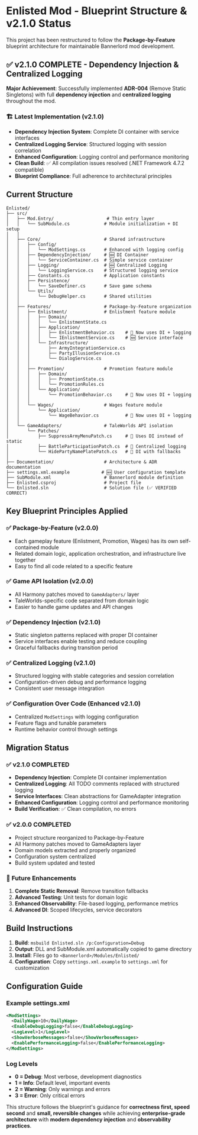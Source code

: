 # Enlisted Mod - Blueprint Structure & v2.1.0 Status

This project has been restructured to follow the **Package-by-Feature** blueprint architecture for maintainable Bannerlord mod development.

## ✅ **v2.1.0 COMPLETE - Dependency Injection & Centralized Logging**

**Major Achievement**: Successfully implemented **ADR-004** (Remove Static Singletons) with full **dependency injection** and **centralized logging** throughout the mod.

### 🏗️ **Latest Implementation (v2.1.0)**
- **Dependency Injection System**: Complete DI container with service interfaces
- **Centralized Logging Service**: Structured logging with session correlation
- **Enhanced Configuration**: Logging control and performance monitoring
- **Clean Build**: ✅ All compilation issues resolved (.NET Framework 4.7.2 compatible)
- **Blueprint Compliance**: Full adherence to architectural principles

## Current Structure

```
Enlisted/
├── src/
│   ├── Mod.Entry/                    # Thin entry layer
│   │   └── SubModule.cs             # Module initialization + DI setup
│   │
│   ├── Core/                        # Shared infrastructure
│   │   ├── Config/
│   │   │   └── ModSettings.cs       # Enhanced with logging config
│   │   ├── DependencyInjection/     # 🆕 DI Container
│   │   │   └── ServiceContainer.cs  # Simple service container
│   │   ├── Logging/                 # 🆕 Centralized Logging
│   │   │   └── LoggingService.cs    # Structured logging service
│   │   ├── Constants.cs             # Application constants
│   │   ├── Persistence/
│   │   │   └── SaveDefiner.cs       # Save game schema
│   │   └── Utils/
│   │       └── DebugHelper.cs       # Shared utilities
│   │
│   ├── Features/                    # Package-by-Feature organization
│   │   ├── Enlistment/              # Enlistment feature module
│   │   │   ├── Domain/
│   │   │   │   └── EnlistmentState.cs
│   │   │   ├── Application/
│   │   │   │   ├── EnlistmentBehavior.cs    # 🔄 Now uses DI + logging
│   │   │   │   └── IEnlistmentService.cs    # 🆕 Service interface
│   │   │   └── Infrastructure/
│   │   │       ├── ArmyIntegrationService.cs
│   │   │       ├── PartyIllusionService.cs
│   │   │       └── DialogService.cs
│   │   │
│   │   ├── Promotion/               # Promotion feature module
│   │   │   ├── Domain/
│   │   │   │   ├── PromotionState.cs
│   │   │   │   └── PromotionRules.cs
│   │   │   └── Application/
│   │   │       └── PromotionBehavior.cs     # 🔄 Now uses DI + logging
│   │   │
│   │   └── Wages/                   # Wages feature module
│   │       └── Application/
│   │           └── WageBehavior.cs          # 🔄 Now uses DI + logging
│   │
│   └── GameAdapters/                # TaleWorlds API isolation
│       └── Patches/
│           ├── SuppressArmyMenuPatch.cs     # 🔄 Uses DI instead of static
│           ├── BattleParticipationPatch.cs  # 🔄 Centralized logging
│           └── HidePartyNamePlatePatch.cs   # 🔄 DI with fallbacks
│
├── Documentation/                   # Architecture & ADR documentation
├── settings.xml.example            # 🆕 User configuration template
├── SubModule.xml                    # Bannerlord module definition
├── Enlisted.csproj                  # Project file
└── Enlisted.sln                     # Solution file (✅ VERIFIED CORRECT)
```

## Key Blueprint Principles Applied

### ✅ **Package-by-Feature** (v2.0.0)
- Each gameplay feature (Enlistment, Promotion, Wages) has its own self-contained module
- Related domain logic, application orchestration, and infrastructure live together
- Easy to find all code related to a specific feature

### ✅ **Game API Isolation** (v2.0.0)
- All Harmony patches moved to `GameAdapters/` layer
- TaleWorlds-specific code separated from domain logic
- Easier to handle game updates and API changes

### ✅ **Dependency Injection** (v2.1.0)
- Static singleton patterns replaced with proper DI container
- Service interfaces enable testing and reduce coupling
- Graceful fallbacks during transition period

### ✅ **Centralized Logging** (v2.1.0)
- Structured logging with stable categories and session correlation
- Configuration-driven debug and performance logging
- Consistent user message integration

### ✅ **Configuration Over Code** (Enhanced v2.1.0)
- Centralized `ModSettings` with logging configuration
- Feature flags and tunable parameters
- Runtime behavior control through settings

## Migration Status

### ✅ **v2.1.0 COMPLETED**
- **Dependency Injection**: Complete DI container implementation
- **Centralized Logging**: All TODO comments replaced with structured logging
- **Service Interfaces**: Clean abstractions for GameAdapter integration
- **Enhanced Configuration**: Logging control and performance monitoring
- **Build Verification**: ✅ Clean compilation, no errors

### ✅ **v2.0.0 COMPLETED**
- Project structure reorganized to Package-by-Feature
- All Harmony patches moved to GameAdapters layer
- Domain models extracted and properly organized
- Configuration system centralized
- Build system updated and tested

### 🚀 **Future Enhancements**
1. **Complete Static Removal**: Remove transition fallbacks
2. **Advanced Testing**: Unit tests for domain logic
3. **Enhanced Observability**: File-based logging, performance metrics
4. **Advanced DI**: Scoped lifecycles, service decorators

## Build Instructions

1. **Build**: `msbuild Enlisted.sln /p:Configuration=Debug`
2. **Output**: DLL and SubModule.xml automatically copied to game directory
3. **Install**: Files go to `<Bannerlord>/Modules/Enlisted/`
4. **Configuration**: Copy `settings.xml.example` to `settings.xml` for customization

## Configuration Guide

### Example settings.xml
```xml
<ModSettings>
  <DailyWage>10</DailyWage>
  <EnableDebugLogging>false</EnableDebugLogging>
  <LogLevel>1</LogLevel>
  <ShowVerboseMessages>false</ShowVerboseMessages>
  <EnablePerformanceLogging>false</EnablePerformanceLogging>
</ModSettings>
```

### Log Levels
- **0 = Debug**: Most verbose, development diagnostics
- **1 = Info**: Default level, important events
- **2 = Warning**: Only warnings and errors
- **3 = Error**: Only critical errors

This structure follows the blueprint's guidance for **correctness first, speed second** and **small, reversible changes** while achieving **enterprise-grade architecture** with **modern dependency injection** and **observability practices**.
